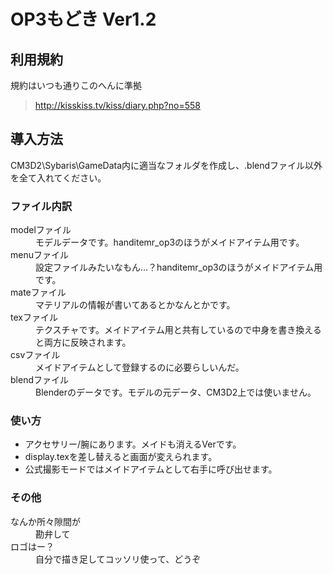 # OP3もどき Ver1.2
## 利用規約
規約はいつも通りこのへんに準拠  
> <http://kisskiss.tv/kiss/diary.php?no=558>
## 導入方法
CM3D2\Sybaris\GameData内に適当なフォルダを作成し、.blendファイル以外を全て入れてください。 
### ファイル内訳 
<dl>
    <dt>modelファイル<dt>
    <dd>モデルデータです。handitemr_op3のほうがメイドアイテム用です。</dd>
    <dt>menuファイル<dt>
    <dd>設定ファイルみたいなもん…？handitemr_op3のほうがメイドアイテム用です。</dd>
    <dt>mateファイル<dt>
    <dd>マテリアルの情報が書いてあるとかなんとかです。</dd>
    <dt>texファイル<dt>
    <dd>テクスチャです。メイドアイテム用と共有しているので中身を書き換えると両方に反映されます。</dd>
    <dt>csvファイル<dt>
    <dd>メイドアイテムとして登録するのに必要らしいんだ。</dd>
    <dt>blendファイル<dt>
    <dd>Blenderのデータです。モデルの元データ、CM3D2上では使いません。</dd>
</dl>

### 使い方
* アクセサリー/腕にあります。メイドも消えるVerです。  
* display.texを差し替えると画面が変えられます。  
* 公式撮影モードではメイドアイテムとして右手に呼び出せます。
### その他
<dl>
    <dt>なんか所々隙間が</dt>
    <dd>勘弁して</dd>
    <dt>ロゴはー？</dt>
    <dd>自分で描き足してコッソリ使って、どうぞ</dd>
</dl>
